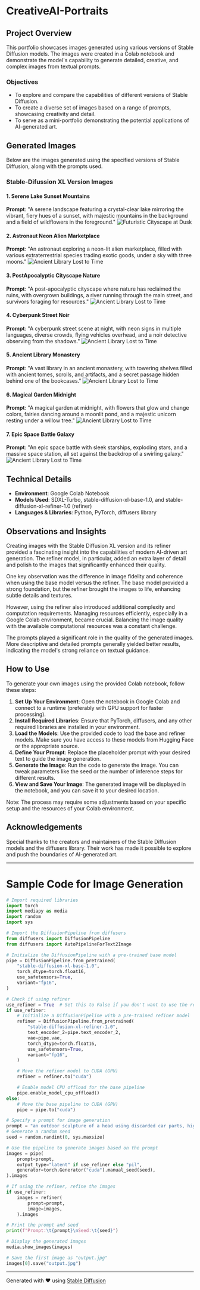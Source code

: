 # CreativeAI-Portraits

## Project Overview
This portfolio showcases images generated using various versions of Stable Diffusion models. The images were created in a Colab notebook and demonstrate the model's capability to generate detailed, creative, and complex images from textual prompts.

### Objectives
- To explore and compare the capabilities of different versions of Stable Diffusion.
- To create a diverse set of images based on a range of prompts, showcasing creativity and detail.
- To serve as a mini-portfolio demonstrating the potential applications of AI-generated art.

## Generated Images

Below are the images generated using the specified versions of Stable Diffusion, along with the prompts used.

### Stable-Difussion XL Version Images

#### 1. Serene Lake Sunset Mountains
**Prompt**: "A serene landscape featuring a crystal-clear lake mirroring the vibrant, fiery hues of a sunset, with majestic mountains in the background and a field of wildflowers in the foreground."
![Futuristic Cityscape at Dusk](./all_images/Serene_Lake_Sunset_Mountains.png)

#### 2. Astronaut Neon Alien Marketplace
**Prompt**: "An astronaut exploring a neon-lit alien marketplace, filled with various extraterrestrial species trading exotic goods, under a sky with three moons."
![Ancient Library Lost to Time](./all_images/Astronaut_Neon_Alien_Marketplace.png)

#### 3. PostApocalyptic Cityscape Nature
**Prompt**: "A post-apocalyptic cityscape where nature has reclaimed the ruins, with overgrown buildings, a river running through the main street, and survivors foraging for resources."
![Ancient Library Lost to Time](./all_images/PostApocalyptic_Cityscape_Nature.png)

#### 4. Cyberpunk Street Noir
**Prompt**: "A cyberpunk street scene at night, with neon signs in multiple languages, diverse crowds, flying vehicles overhead, and a noir detective observing from the shadows."
![Ancient Library Lost to Time](./all_images/Cyberpunk_Street_Noir.png)

#### 5. Ancient Library Monastery
**Prompt**: "A vast library in an ancient monastery, with towering shelves filled with ancient tomes, scrolls, and artifacts, and a secret passage hidden behind one of the bookcases."
![Ancient Library Lost to Time](./all_images/Ancient_Library_Monastery.png)

#### 6. Magical Garden Midnight
**Prompt**: "A magical garden at midnight, with flowers that glow and change colors, fairies dancing around a moonlit pond, and a majestic unicorn resting under a willow tree."
![Ancient Library Lost to Time](./all_images/Magical_Garden_Midnight.png)

#### 7. Epic Space Battle Galaxy
**Prompt**: "An epic space battle with sleek starships, exploding stars, and a massive space station, all set against the backdrop of a swirling galaxy."
![Ancient Library Lost to Time](./all_images/Epic_Space_Battle_Galaxy.png)

## Technical Details

- **Environment**: Google Colab Notebook
- **Models Used**: SDXL-Turbo, stable-diffusion-xl-base-1.0, and stable-diffusion-xl-refiner-1.0 (refiner)
- **Languages & Libraries**: Python, PyTorch, diffusers library

## Observations and Insights

Creating images with the Stable Diffusion XL version and its refiner provided a fascinating insight into the capabilities of modern AI-driven art generation. The refiner model, in particular, added an extra layer of detail and polish to the images that significantly enhanced their quality.

One key observation was the difference in image fidelity and coherence when using the base model versus the refiner. The base model provided a strong foundation, but the refiner brought the images to life, enhancing subtle details and textures.

However, using the refiner also introduced additional complexity and computation requirements. Managing resources efficiently, especially in a Google Colab environment, became crucial. Balancing the image quality with the available computational resources was a constant challenge.

The prompts played a significant role in the quality of the generated images. More descriptive and detailed prompts generally yielded better results, indicating the model's strong reliance on textual guidance.

## How to Use

To generate your own images using the provided Colab notebook, follow these steps:

1. **Set Up Your Environment**: Open the notebook in Google Colab and connect to a runtime (preferably with GPU support for faster processing).
2. **Install Required Libraries**: Ensure that PyTorch, diffusers, and any other required libraries are installed in your environment.
3. **Load the Models**: Use the provided code to load the base and refiner models. Make sure you have access to these models from Hugging Face or the appropriate source.
4. **Define Your Prompt**: Replace the placeholder prompt with your desired text to guide the image generation.
5. **Generate the Image**: Run the code to generate the image. You can tweak parameters like the seed or the number of inference steps for different results.
6. **View and Save Your Image**: The generated image will be displayed in the notebook, and you can save it to your desired location.

Note: The process may require some adjustments based on your specific setup and the resources of your Colab environment.

## Acknowledgements

Special thanks to the creators and maintainers of the Stable Diffusion models and the diffusers library. Their work has made it possible to explore and push the boundaries of AI-generated art.

---

# Sample Code for Image Generation

```python
# Import required libraries
import torch
import mediapy as media
import random
import sys

# Import the DiffusionPipeline from diffusers
from diffusers import DiffusionPipeline
from diffusers import AutoPipelineForText2Image

# Initialize the DiffusionPipeline with a pre-trained base model
pipe = DiffusionPipeline.from_pretrained(
    "stable-diffusion-xl-base-1.0",
    torch_dtype=torch.float16,
    use_safetensors=True,
    variant="fp16",
)

# Check if using refiner
use_refiner = True  # Set this to False if you don't want to use the refiner
if use_refiner:
    # Initialize a DiffusionPipeline with a pre-trained refiner model
    refiner = DiffusionPipeline.from_pretrained(
        "stable-diffusion-xl-refiner-1.0",
        text_encoder_2=pipe.text_encoder_2,
        vae=pipe.vae,
        torch_dtype=torch.float16,
        use_safetensors=True,
        variant="fp16",
    )

    # Move the refiner model to CUDA (GPU)
    refiner = refiner.to("cuda")

    # Enable model CPU offload for the base pipeline
    pipe.enable_model_cpu_offload()
else:
    # Move the base pipeline to CUDA (GPU)
    pipe = pipe.to("cuda")

# Specify a prompt for image generation
prompt = "an outdoor sculpture of a head using discarded car parts, highlighting its beauty, highly detailed, 8k"
# Generate a random seed
seed = random.randint(0, sys.maxsize)

# Use the pipeline to generate images based on the prompt
images = pipe(
    prompt=prompt,
    output_type="latent" if use_refiner else "pil",
    generator=torch.Generator("cuda").manual_seed(seed),
).images

# If using the refiner, refine the images
if use_refiner:
    images = refiner(
        prompt=prompt,
        image=images,
    ).images

# Print the prompt and seed
print(f"Prompt:\t{prompt}\nSeed:\t{seed}")

# Display the generated images
media.show_images(images)

# Save the first image as "output.jpg"
images[0].save("output.jpg")
```

---

Generated with ❤️ using [Stable Diffusion](https://stablediffusionweb.com/)
